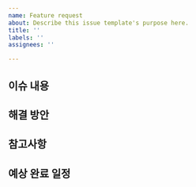 ```yaml
---
name: Feature request
about: Describe this issue template's purpose here.
title: ''
labels: ''
assignees: ''

---
```


## 이슈 내용
<!-- 다른 작업자가 이해할 수 있게 작성해주세요. -->

## 해결 방안
<!-- 방안이 있다면 내용을 작성해주세요. -->

## 참고사항
<!-- 참고사항이 있다면 작성해주세요. -->

## 예상 완료 일정
<!-- 대략적이 완료 일정을 작성해주세요. -->
